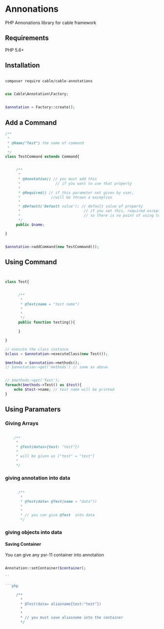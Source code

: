 # Annonations
PHP Annonations library for cable framework

## Requirements

PHP 5.6+

## Installation

```sh 

composer require cable/cable-annotations

```

```php

use Cable\Annotation\Factory;


$annotation = Factory::create();

```


## Add a Command


```php
/**
 *
 * @Name("Test") the name of command
 *
 */
class TestCommand extends Command{


     /**
      *
      * @Annotation() // you must add this 
      *                // if you want to use that property
      *
      * @Required() // if this parameter not given by user, 
      *              //will be thrown a exception
      *
      * @Default('Default value'); // default value of property
      *                             // if you set this, required exception will be never thrown
      *                             // so there is no point of using together Default and Required
      */                            
     public $name;

}


$annotation->addCommand(new TestCommand());
```


## Using Command


```php 


class Test{


      /**
       * 
       * @Test(name = "test name")
       *
       *
       */
      public function testing(){
      
      }

}

// execute the class instance
$class = $annotation->executeClass(new Test());

$methods = $annotation->methods();
// $annotation->get('methods') // same as above


// $methods->get('Test');
foreach($methods->Test() as $test){
    echo $test->name; // test name will be printed
}

```

## Using Paramaters

### Giving Arrays

```php

    /**
     *
     * @Test(datas={test: "test"})
     *
     * will be given as ["test" = "test"]
     *
     */
```


### giving annotation into data

```php

      /**
       *
       * @Test(data= @Test(name = "data"))
       *
       *
       * // you can give @Test  into data
       */
```

### giving objects into data


#### Saving Container

You can give any psr-11 container into annotation

```php

Annotation::setContainer($container);

``

```php

     /**
       *
       * @Test(data= aliasname{test:"test"})
       *
       *
       * // you must save aliasname into the container
       */

```